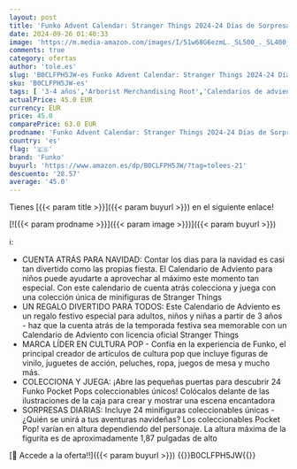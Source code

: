 ```yaml
---
layout: post
title: 'Funko Advent Calendar: Stranger Things 2024-24 Días de Sorpresas - Minifigura de Vinilo Coleccionables - Caja Misteriosa - Idea de Regalo - Holiday Xmas para Chicas y Chicos'
date: 2024-09-26 01:40:33
image: 'https://m.media-amazon.com/images/I/51w68G6ezmL._SL500_._SL400_.jpg'
comments: true
category: ofertas
author: 'tole.es'
slug: 'B0CLFPH5JW-es Funko Advent Calendar: Stranger Things 2024-24 Días de...'
sku: 'B0CLFPH5JW-es'
tags: [ '3-4 años','Arborist Merchandising Root','Calendarios de adviento de juguete','Juguetes','Juguetes y juegos','Self Service','Special Features Stores','advent','b6d17eda-2c26-45ed-a098-453a9f96e839_0','b6d17eda-2c26-45ed-a098-453a9f96e839_1801','funko','xmas','🇪🇸', ]
actualPrice: 45.0 EUR
currency: EUR
price: 45.0
comparePrice: 63.0 EUR
prodname: 'Funko Advent Calendar: Stranger Things 2024-24 Días de Sorpresas - Minifigura de Vinilo Coleccionables - Caja Misteriosa - Idea de Regalo - Holiday Xmas para Chicas y Chicos'
country: 'es'
flag: '🇪🇸'
brand: 'Funko'
buyurl: 'https://www.amazon.es/dp/B0CLFPH5JW/?tag=tolees-21'
descuento: '28.57'
average: '45.0'
---
```


Tienes [{{< param title >}}]({{< param buyurl >}}) en el siguiente enlace!

[![{{< param prodname >}}]({{< param image >}})]({{< param buyurl >}})

ℹ️:

- CUENTA ATRÁS PARA NAVIDAD: Contar los dias para la navidad es casi tan divertido como las propias fiesta. El Calendario de Adviento para niños puede ayudarte a aprovechar al máximo este momento tan especial. Con este calendario de cuenta atrás colecciona y juega con una colección única de minifiguras de Stranger Things
- UN REGALO DIVERTIDO PARA TODOS: Este Calendario de Adviento es un regalo festivo especial para adultos, niños y niñas a partir de 3 años - haz que la cuenta atrás de la temporada festiva sea memorable con un Calendario de Adviento con licencia oficial Stranger Things
- MARCA LÍDER EN CULTURA POP - Confía en la experiencia de Funko, el principal creador de artículos de cultura pop que incluye figuras de vinilo, juguetes de acción, peluches, ropa, juegos de mesa y mucho más.
- COLECCIONA Y JUEGA: ¡Abre las pequeñas puertas para descubrir 24 Funko Pocket Pops coleccionables únicos! Colócalos delante de las ilustraciones de la caja para crear y mostrar una escena encantadora
- SORPRESAS DIARIAS: Incluye 24 minifiguras coleccionables únicas - ¿Quién se unirá a tus aventuras navideñas? Los coleccionables Pocket Pop! varían en altura dependiendo del personaje. La altura máxima de la figurita es de aproximadamente 1,87 pulgadas de alto

[🛒 Accede a la oferta!!]({{< param buyurl >}})
{{<world>}}B0CLFPH5JW{{</world>}}
